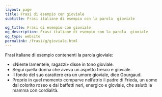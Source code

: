 ```yaml
---
layout: page
title: Frasi di esempio con gioviale 
subtitle: Frasi italiane di esempio con la parola  gioviale

og_title: Frasi di esempio con gioviale 
og_description: Frasi italiane di esempio con la parola  gioviale
og_type: website
permalink: /frasi/g/gioviale.html
---
```


Frasi italiane di esempio contenenti la parola gioviale:


- «Niente lamentele, ragazzi» disse in tono gioviale.
- Seguì quella donna che aveva un aspetto fresco e gioviale.
- Il fondo del suo carattere era un umore gioviale, dice Gourgaud.
- Proprio in quel momento comparve nell’atrio il padre di Frieda, un uomo dal colorito roseo e dai baffetti neri, energico e gioviale, che salutò la mamma con cordialità.
